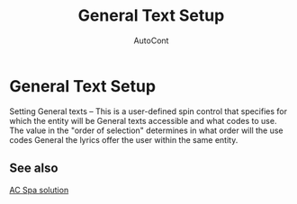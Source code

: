 ﻿---
    title: "General Text Setup"
    author: AutoCont
    ms.date: 04/30/2018
    ms.topic: article
    ms.prod: dynamics-nav-2017
    ms.contentlocale: en
    ms.lasthandoff: 04/30/2018
---

# General Text Setup

Setting General texts – This is a user-defined spin control that specifies for which the entity will be General texts accessible and what codes to use. The value in the "order of selection" determines in what order will the use codes General the lyrics offer the user within the same entity.


## <a name="see-also"></a>See also
[AC Spa solution](ac-spa-solution.md)
